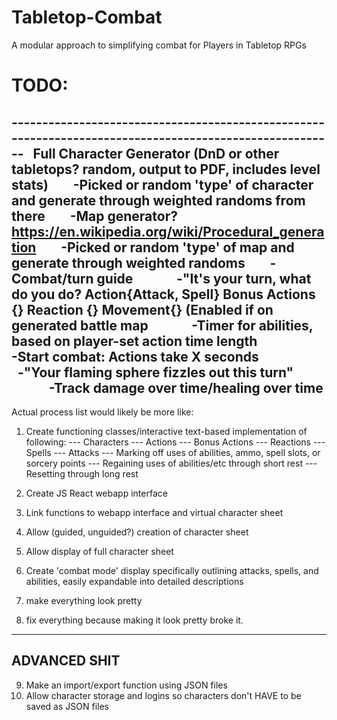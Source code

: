 # Tabletop-Combat
A modular approach to simplifying combat for Players in Tabletop RPGs


# TODO:

--------------------------------------------------------------------------------------------------------  
Full Character Generator (DnD or other tabletops? random, output to PDF, includes level stats)
       -Picked or random 'type' of character and generate through weighted randoms from there
       -Map generator? https://en.wikipedia.org/wiki/Procedural_generation
       -Picked or random 'type' of map and generate through weighted randoms
       -Combat/turn guide 
             -"It's your turn, what do you do? Action{Attack, Spell} Bonus Actions {} Reaction {} Movement{} (Enabled if on generated battle map
             -Timer for abilities, based on player-set action time length
                      -Start combat: Actions take X seconds
                      -"Your flaming sphere fizzles out this turn"
                      -Track damage over time/healing over time
--------------------------------------------------------------------------------------------------------
Actual process list would likely be more like:
1. Create functioning classes/interactive text-based implementation of following:
--- Characters
--- Actions
--- Bonus Actions
--- Reactions
--- Spells
--- Attacks
--- Marking off uses of abilities, ammo, spell slots, or sorcery points
--- Regaining uses of abilities/etc through short rest
--- Resetting through long rest

2. Create JS React webapp interface
3. Link functions to webapp interface and virtual character sheet
4. Allow (guided, unguided?) creation of character sheet
5. Allow display of full character sheet
6. Create 'combat mode' display specifically outlining attacks, spells, and abilities, easily expandable into detailed descriptions
7. make everything look pretty
8. fix everything because making it look pretty broke it.
-----------------------------------------
ADVANCED SHIT
-----------------------------------------
9. Make an import/export function using JSON files
10. Allow character storage and logins so characters don't HAVE to be saved as JSON files
